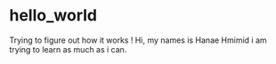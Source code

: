 # hello_world
Trying to figure out how it works !
Hi, my names is Hanae Hmimid i am trying to learn as much as i can.
